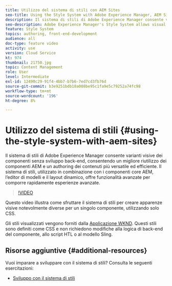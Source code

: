 ```yaml
---
title: Utilizzo del sistema di stili con AEM Sites
seo-title: Using the Style System with Adobe Experience Manager, AEM Sites
description: Il sistema di stili di Adobe Experience Manager consente varianti visive dei componenti senza sviluppo back-end, consentendo un migliore riutilizzo dei componenti AEM e un authoring dei contenuti più versatile ed efficiente. Il sistema di stili, utilizzato in combinazione con i componenti core AEM, l’editor di modelli e il layout dinamico, offre funzionalità avanzate per comporre rapidamente esperienze avanzate.
seo-description: Adobe Experience Manager's Style System allows visual variations of components without back-end development, allowing better re-use of AEM components, and more versatile and efficient content authoring. The Style System, when used in conjunction with AEM's Core Components, template editor, and responsive layout, offers powerful capabilities to quickly compose rich experiences.
feature: Style System
topics: authoring, front-end-development
audience: all
doc-type: feature video
activity: use
version: Cloud Service
kt: 974
thumbnail: 21750.jpg
topic: Content Management
role: User
level: Intermediate
exl-id: 12490c29-91f4-4bb7-b7b6-7ed7cd3fb76d
source-git-commit: b3e9251bdb18a008be95c1fa9e5c79252a74fc98
workflow-type: tm+mt
source-wordcount: '196'
ht-degree: 8%

---
```


# Utilizzo del sistema di stili {#using-the-style-system-with-aem-sites}

Il sistema di stili di Adobe Experience Manager consente varianti visive dei componenti senza sviluppo back-end, consentendo un migliore riutilizzo dei componenti AEM e un authoring dei contenuti più versatile ed efficiente. Il sistema di stili, utilizzato in combinazione con i componenti core AEM, l’editor di modelli e il layout dinamico, offre funzionalità avanzate per comporre rapidamente esperienze avanzate.

>[!VIDEO](https://video.tv.adobe.com/v/21750?quality=12&learn=on)

Questo video illustra come sfruttare il sistema di stili per creare apparenze visive notevolmente diverse per un singolo componente, utilizzando solo CSS.

Gli stili visualizzati vengono forniti dalla [Applicazione WKND](https://github.com/adobe/aem-guides-wknd). Questi stili sono definiti come CSS e non richiedono modifiche alla logica di back-end del componente, allo script HTL o al modello Sling.

## Risorse aggiuntive {#additional-resources}

Vuoi imparare a sviluppare con il sistema di stili? Consulta le seguenti esercitazioni:

* [Sviluppo con il sistema di stili](https://experienceleague.adobe.com/docs/experience-manager-learn/getting-started-wknd-tutorial-develop/style-system.html?lang=it)
